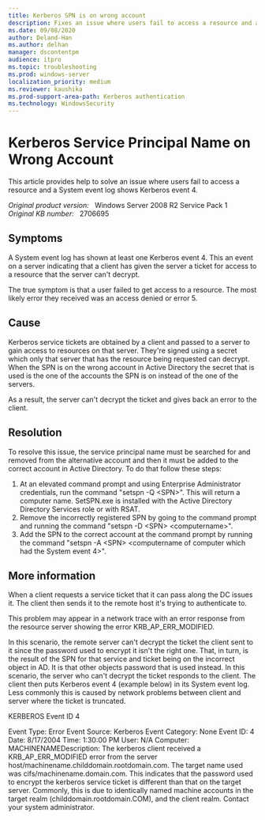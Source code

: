 ```yaml
---
title: Kerberos SPN is on wrong account
description: Fixes an issue where users fail to access a resource and a System event log shows Kerberos event 4.
ms.date: 09/08/2020
author: Deland-Han
ms.author: delhan
manager: dscontentpm
audience: itpro
ms.topic: troubleshooting
ms.prod: windows-server
localization_priority: medium
ms.reviewer: kaushika
ms.prod-support-area-path: Kerberos authentication
ms.technology: WindowsSecurity
---
```

# Kerberos Service Principal Name on Wrong Account

This article provides help to solve an issue where users fail to access a resource and a System event log shows Kerberos event 4.

_Original product version:_ &nbsp; Windows Server 2008 R2 Service Pack 1  
_Original KB number:_ &nbsp; 2706695

## Symptoms

A System event log has shown at least one Kerberos event 4. This an event on a server indicating that a client has given the server a ticket for access to a resource that the server can't decrypt.

The true symptom is that a user failed to get access to a resource. The most likely error they received was an access denied or error 5.

## Cause

Kerberos service tickets are obtained by a client and passed to a server to gain access to resources on that server. They're signed using a secret which only that server that has the resource being requested can decrypt. When the SPN is on the wrong account in Active Directory the secret that is used is the one of the accounts the SPN is on instead of the one of the servers.

As a result, the server can't decrypt the ticket and gives back an error to the client.

## Resolution

To resolve this issue, the service principal name must be searched for and removed from the alternative account and then it must be added to the correct account in Active Directory. To do that follow these steps:


1. At an elevated command prompt and using Enterprise Administrator credentials, run the command "setspn -Q \<SPN>". This will return a computer name. SetSPN.exe is installed with the Active Directory Directory Services role or with RSAT.
2. Remove the incorrectly registered SPN by going to the command prompt and running the command "setspn -D \<SPN> \<computername>".
3. Add the SPN to the correct account at the command prompt by running the command "setspn -A \<SPN> \<computername of computer which had the System event 4>".

## More information

When a client requests a service ticket that it can pass along the DC issues it. The client then sends it to the remote host it's trying to authenticate to.

This problem may appear in a network trace with an error response from the resource server showing the error KRB_AP_ERR_MODIFIED.

In this scenario, the remote server can't decrypt the ticket the client sent to it since the password used to encrypt it isn't the right one. That, in turn, is the result of the SPN for that service and ticket being on the incorrect object in AD. It is that other objects password that is used instead. In this scenario, the server who can't decrypt the ticket responds to the client. The client then puts Kerberos event 4 (example below) in its System event log. Less commonly this is caused by network problems between client and server where the ticket is truncated.

KERBEROS Event ID 4

Event Type: Error
Event Source: Kerberos
Event Category: None
Event ID: 4
Date: 8/17/2004
Time: 1:30:00 PM
User: N/A
Computer: MACHINENAMEDescription:
The kerberos client received a KRB_AP_ERR_MODIFIED error from the server
host/machinename.childdomain.rootdomain.com. The target name used was
cifs/machinename.domain.com. This indicates that the password used to encrypt the
kerberos service ticket is different than that on the target server. Commonly, this
is due to identically named machine accounts in the target realm
(childdomain.rootdomain.COM), and the client realm. Contact your system
administrator.
